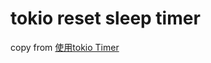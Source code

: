 # tokio reset sleep timer

copy from [使用tokio Timer](https://rust-book.junmajinlong.com/ch100/03_use_tokio_time.html)
